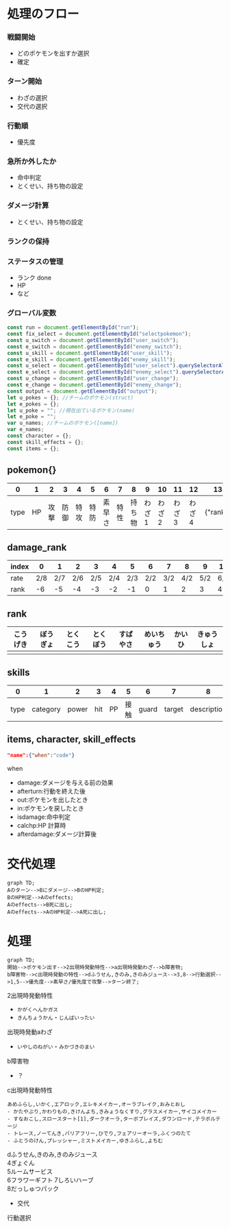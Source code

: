 # 処理のフロー

### 戦闘開始

- どのポケモンを出すか選択
- 確定

### ターン開始

- わざの選択
- 交代の選択

### 行動順

- 優先度

### 急所か外したか

- 命中判定
- とくせい、持ち物の設定

### ダメージ計算

- とくせい、持ち物の設定

### ランクの保持

### ステータスの管理

- ランク done
- HP
- など

### グローバル変数

```js
const run = document.getElementById("run");
const fix_select = document.getElementById("selectpokemon");
const u_switch = document.getElementById("user_switch");
const e_switch = document.getElementById("enemy_switch");
const u_skill = document.getElementById("user_skill");
const e_skill = document.getElementById("enemy_skill");
const u_select = document.getElementById("user_select").querySelectorAll("input");
const e_select = document.getElementById("enemy_select").querySelectorAll("input");
const u_change = document.getElementById("user_change");
const e_change = document.getElementById("enemy_change");
const output = document.getElementById("output");
let u_pokes = {}; //チームのポケモン(struct)
let e_pokes = {};
let u_poke = ""; //現在出ているポケモン(name)
let e_poke = "";
var u_names; //チームのポケモン([name])
var e_names;
const character = {};
const skill_effects = {};
const items = {};
```

## pokemon{}

| 0    | 1   | 2    | 3    | 4    | 5    | 6      | 7    | 8      | 9      | 10     | 11     | 12     | 13       |
| ---- | --- | ---- | ---- | ---- | ---- | ------ | ---- | ------ | ------ | ------ | ------ | ------ | -------- |
| type | HP  | 攻撃 | 防御 | 特攻 | 特防 | 素早さ | 特性 | 持ち物 | わざ 1 | わざ 2 | わざ 3 | わざ 4 | {"rank"} |

## damage_rank

| index | 0   | 1   | 2   | 3   | 4   | 5   | 6   | 7   | 8   | 9   | 10  | 11  | 12  |
| ----- | --- | --- | --- | --- | --- | --- | --- | --- | --- | --- | --- | --- | --- |
| rate  | 2/8 | 2/7 | 2/6 | 2/5 | 2/4 | 2/3 | 2/2 | 3/2 | 4/2 | 5/2 | 6/2 | 7/2 | 8/2 |
| rank  | -6  | -5  | -4  | -3  | -2  | -1  | 0   | 1   | 2   | 3   | 4   | 5   | 6   |

## rank

| こうげき | ぼうぎょ | とくこう | とくぼう | すばやさ | めいちゅう | かいひ | きゅうしょ |
| -------- | -------- | -------- | -------- | -------- | ---------- | ------ | ---------- |
|          |          |          |          |          |            |        |            |

## skills

| 0    | 1        | 2     | 3   | 4   | 5    | 6     | 7      | 8           |
| ---- | -------- | ----- | --- | --- | ---- | ----- | ------ | ----------- |
| type | category | power | hit | PP  | 接触 | guard | target | description |

## items, character, skill_effects

```json
"name":{"when":"code"}
```

when

- damage:ダメージを与える前の効果
- afterturn:行動を終えた後
- out:ポケモンを出したとき
- in:ポケモンを戻したとき
- isdamage:命中判定
- calchp:HP 計算時
- afterdamage:ダメージ計算後

# 交代処理

```mermaida
graph TD;
Aのターン-->Bにダメージ-->BのHP判定;
BのHP判定-->Aのeffects;
Aのeffects-->B死に出し;
Aのeffects-->AのHP判定-->A死に出し;
```

# 処理

```mermaida
graph TD;
開始-->ポケモン出す-->2出現時発動特性-->a出現時発動わざ-->b障害物;
b障害物-->c出現時発動の特性-->dふうせん,きのみ,きのみジュース-->3,8-->行動選択-->1,5-->優先度-->素早さ/優先度で攻撃-->ターン終了;

```
2出現時発動特性
- `かがくへんかガス`
- `きんちょうかん`・`じんばいったい`

出現時発動aわざ
- `いやしのねがい`・`みかづきのまい`

b障害物
- ？

c出現時発動特性
```
あめふらし,いかく,エアロック,エレキメイカー,オーラブレイク,おみとおし
- かたやぶり,かわりもの,きけんよち,きみょうなくすり,グラスメイカー,サイコメイカー
- すなおこし,スロースタート[1],ダークオーラ,ターボブレイズ,ダウンロード,テラボルテージ
- トレース,ノーてんき,バリアフリー,ひでり,フェアリーオーラ,ふくつのたて
- ふとうのけん,プレッシャー,ミストメイカー,ゆきふらし,よちむ
```

dふうせん,きのみ,きのみジュース  
4ぎょぐん  
5ルームサービス  
6フラワーギフト
7しろいハーブ  
8だっしゅつパック
- 交代

行動選択
